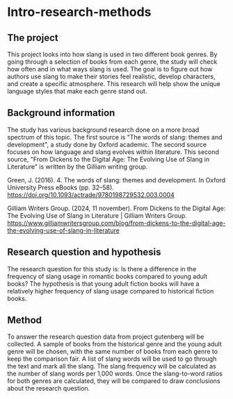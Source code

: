 # Intro-research-methods
## The project
This project looks into how slang is used in two different book genres. By going through a selection of books from each genre, the study will check how often and in what ways slang is used. The goal is to figure out how authors use slang to make their stories feel realistic, develop characters, and create a specific atmosphere. This research will help show the unique language styles that make each genre stand out.

## Background information
The study has various background research done on a more broad spectrum of this topic. The first source is "The words of slang: themes and development", a study done by Oxford academic. The second source focuses on how language and slang evolves within literature. This second source, "From Dickens to the Digital Age: The Evolving Use of Slang in Literature" is written by the Gilliam writing group.

Green, J. (2016). 4. The words of slang: themes and development. In Oxford University Press eBooks (pp. 32–58). https://doi.org/10.1093/actrade/9780198729532.003.0004

Gilliam Writers Group. (2024, 11 november). From Dickens to the Digital Age: The Evolving Use of Slang in Literature | Gilliam Writers Group. https://www.gilliamwritersgroup.com/blog/from-dickens-to-the-digital-age-the-evolving-use-of-slang-in-literature

## Research question and hypothesis
The research question for this study is: Is there a difference in the frequency of slang usage in romantic books compared to young adult books? The hypothesis is that young adult fiction books will have a relatively higher frequency of slang usage compared to historical fiction books.

## Method
To answer the research question data from project gutenberg will be collected. A sample of books from the historical genre and the young adult genre will be chosen, with the same number of books from each genre to keep the comparison fair. A list of slang words will be used to go through the text and mark all the slang. The slang frequency will be calculated as the number of slang words per 1,000 words. Once the slang-to-word ratios for both genres are calculated, they will be compared to draw conclusions about the research question.
